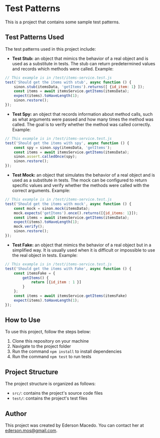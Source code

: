 # Test Patterns

This is a project that contains some sample test patterns.

## Test Patterns Used

The test patterns used in this project include:
 - **Test Stub:** an object that mimics the behavior of a real object and is used as a substitute in tests. The stub can return predetermined values and records which methods were called. Example: 
```javascript
// This example is in /test/items-service.test.js
test('Should get the items with stub', async function () {
    sinon.stub(itemsData, 'getItems').returns([ {id_item: 1} ]);
    const items = await itemsService.getItems(itemsData);
    expect(items).toHaveLength(1);
    sinon.restore();
});
```

 - **Test Spy:** an object that records information about method calls, such as what arguments were passed and how many times the method was called. The goal is to verify whether the method was called correctly. Example: 
```javascript
// This example is in /test/items-service.test.js
test('Should get the items with spy', async function () {
    const spy = sinon.spy(itemsData, 'getItems');
    const items = await itemsService.getItems(itemsData);
    sinon.assert.calledOnce(spy);
    sinon.restore();
});
```

 - **Test Mock:** an object that simulates the behavior of a real object and is used as a substitute in tests. The mock can be configured to return specific values and verify whether the methods were called with the correct arguments. Example:
```javascript
// This example is in /test/items-service.test.js
test('Should get the items with mock', async function () {
    const mock = sinon.mock(itemsData);
    mock.expects('getItems').once().returns([{id_items: 1}]);
    const items = await itemsService.getItems(itemsData);
    expect(items).toHaveLength(1);
    mock.verify();
    sinon.restore();
});
```

 - **Test Fake:** an object that mimics the behavior of a real object but in a simplified way. It is usually used when it is difficult or impossible to use the real object in tests. Example:
```javascript
// This example is in /test/items-service.test.js
test('Should get the items with Fake', async function () {
    const itemsFake = {
        getItems() {
            return [{id_item : 1 }]
        }
    };
    const items = await itemsService.getItems(itemsFake)
    expect(items).toHaveLength(1);
});
```

## How to Use

To use this project, follow the steps below:

1. Clone this repository on your machine
2. Navigate to the project folder
3. Run the command `npm install` to install dependencies
4. Run the command `npm test` to run tests

## Project Structure

The project structure is organized as follows:

- `src/`: contains the project's source code files
- `test/`: contains the project's test files

## Author

This project was created by Ederson Macedo. You can contact her at ederson.mos@gmail.com.

